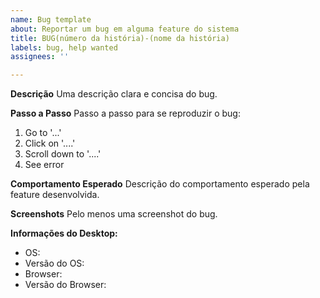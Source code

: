 ```yaml
---
name: Bug template
about: Reportar um bug em alguma feature do sistema
title: BUG(número da história)-(nome da história)
labels: bug, help wanted
assignees: ''

---
```


**Descrição**
Uma descrição clara e concisa do bug.

**Passo a Passo**
Passo a passo para se reproduzir o bug:
1. Go to '...'
2. Click on '....'
3. Scroll down to '....'
4. See error

**Comportamento Esperado**
Descrição do comportamento esperado pela feature desenvolvida.

**Screenshots**
Pelo menos uma screenshot do bug.

**Informações do Desktop:**
 - OS: 
 - Versão do OS: 
 - Browser: 
 - Versão do Browser:
